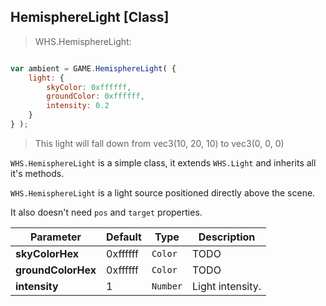 <h2 class="wsl" id="hemisphere">HemisphereLight [Class]</h2>

> WHS.HemisphereLight:

```javascript

var ambient = GAME.HemisphereLight( {
    light: {
        skyColor: 0xffffff,
        groundColor: 0xffffff,
        intensity: 0.2
    }
} );

```

> This light will fall down from vec3(10, 20, 10) to vec3(0, 0, 0)


`WHS.HemisphereLight` is a simple class, it extends `WHS.Light` and inherits all it's methods.

`WHS.HemisphereLight` is a light source positioned directly above the scene. 

It also doesn't need `pos` and `target` properties.

Parameter         |       Default        | Type      | Description |
----------------- | -------------------- | --------- | ----------- |
**skyColorHex**   | 0xffffff             | `Color`   | TODO
**groundColorHex**| 0xffffff             | `Color`   | TODO
**intensity**     | 1                    | `Number`  | Light intensity.
